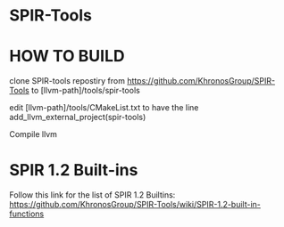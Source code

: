 SPIR-Tools
==========


HOW TO BUILD
============
clone SPIR-tools repostiry from https://github.com/KhronosGroup/SPIR-Tools to 
[llvm-path]/tools/spir-tools

edit [llvm-path]/tools/CMakeList.txt to have the line add_llvm_external_project(spir-tools)

Compile llvm


SPIR 1.2 Built-ins
==================
Follow this link for the list of SPIR 1.2 Builtins:
https://github.com/KhronosGroup/SPIR-Tools/wiki/SPIR-1.2-built-in-functions
